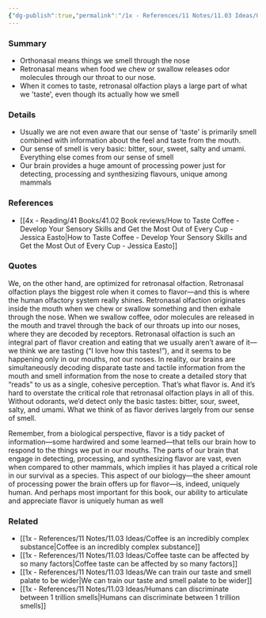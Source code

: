 ```yaml
---
{"dg-publish":true,"permalink":"/1x - References/11 Notes/11.03 Ideas/Orthonasal vs Retronasal olfaction - how we smell different things/","title":"Orthonasal vs Retronasal olfaction - how we smell different things","noteIcon":"","created":"2023-12-29T22:09:39.604+03:00","updated":"2024-02-14T20:18:26.252+03:00"}
---
```



### Summary
- Orthonasal means things we smell through the nose
- Retronasal means when food we chew or swallow releases odor molecules through our throat to our nose.
- When it comes to taste, retronasal olfaction plays a large part of what we 'taste', even though its actually how we smell

### Details
- Usually we are not even aware that our sense of 'taste' is primarily smell combined with information about the feel and taste from the mouth.
- Our sense of smell is very basic: bitter, sour, sweet, salty and umami. Everything else comes from our sense of smell
- Our brain provides a huge amount of processing power just for detecting, processing and synthesizing flavours, unique among mammals

### References
- [[4x - Reading/41 Books/41.02 Book reviews/How to Taste Coffee - Develop Your Sensory Skills and Get the Most Out of Every Cup - Jessica Easto\|How to Taste Coffee - Develop Your Sensory Skills and Get the Most Out of Every Cup - Jessica Easto]]

### Quotes
We, on the other hand, are optimized for retronasal olfaction. Retronasal olfaction plays the
biggest role when it comes to flavor—and this is where the human olfactory system really shines. Retronasal olfaction originates inside the mouth when we chew or swallow something and then exhale through the nose. When we swallow coffee, odor molecules are released in the mouth and travel through the back of our throats up into our noses, where they are decoded by receptors. Retronasal olfaction is such an integral part of flavor creation and eating that we usually aren’t aware of it—we think we are tasting (“I love how this tastes!”), and it seems to be happening only in our mouths, not our noses. In reality, our brains are simultaneously decoding disparate taste and tactile information from the mouth and smell information from the nose to create a detailed story that “reads” to us as a single, cohesive perception. That’s what flavor is. And it’s hard to overstate the critical role that retronasal olfaction plays in all of this. Without odorants, we’d detect only the basic tastes: bitter, sour, sweet, salty, and umami. What we think of as flavor derives largely from our sense of smell.


Remember, from a biological perspective, flavor is a tidy packet of information—some
hardwired and some learned—that tells our brain how to respond to the things we put in our mouths. The parts of our brain that engage in detecting, processing, and synthesizing flavor are vast, even when compared to other mammals, which implies it has played a critical role in our survival as a species. This aspect of our biology—the sheer amount of processing power the brain offers up for flavor—is, indeed, uniquely human. And perhaps most important for this book, our ability to articulate and appreciate flavor is uniquely human as well


### Related
- [[1x - References/11 Notes/11.03 Ideas/Coffee is an incredibly complex substance\|Coffee is an incredibly complex substance]]
- [[1x - References/11 Notes/11.03 Ideas/Coffee taste can be affected by so many factors\|Coffee taste can be affected by so many factors]]
- [[1x - References/11 Notes/11.03 Ideas/We can train our taste and smell palate to be wider\|We can train our taste and smell palate to be wider]]
- [[1x - References/11 Notes/11.03 Ideas/Humans can discriminate between 1 trillion smells\|Humans can discriminate between 1 trillion smells]]